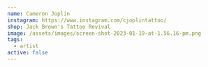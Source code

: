```yaml
---
name: Cameron Joplin
instagram: https://www.instagram.com/cjoplintattoo/
shop: Jack Brown's Tattoo Revival
image: /assets/images/screen-shot-2023-01-19-at-1.56.16-pm.png
tags:
  - artist
active: false
---
```

